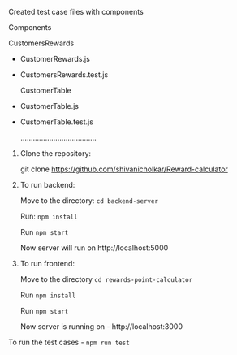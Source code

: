 
Created test case files with components


Components

   CustomersRewards
 - CustomerRewards.js
 - CustomersRewards.test.js

   CustomerTable
 - CustomerTable.js
 - CustomerTable.test.js

   .....................................

1. Clone the repository:

   git clone https://github.com/shivanicholkar/Reward-calculator

2. To run backend:

    Move to the directory: `cd backend-server`

    Run: `npm install`

    Run  `npm start`

    Now server will run on http://localhost:5000


3. To run frontend:

    Move to the directory `cd rewards-point-calculator`

    Run `npm install`

    Run  `npm start`

    Now server is running on  - http://localhost:3000

To run the test cases - `npm run test`







